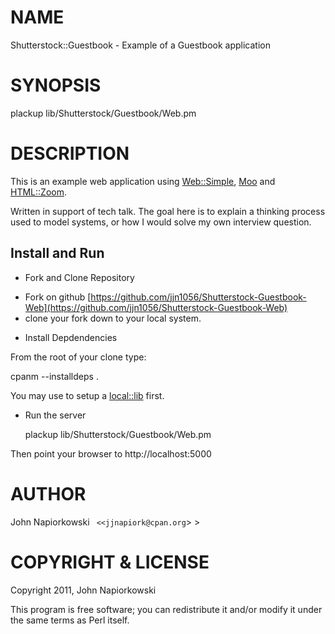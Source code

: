 # NAME

Shutterstock::Guestbook - Example of a Guestbook application

# SYNOPSIS

  plackup lib/Shutterstock/Guestbook/Web.pm

# DESCRIPTION

This is an example web application using [Web::Simple](http://search.cpan.org/perldoc?Web::Simple), [Moo](http://search.cpan.org/perldoc?Moo) and [HTML::Zoom](http://search.cpan.org/perldoc?HTML::Zoom).

Written in support of tech talk.  The goal here is to explain a thinking process
used to model systems, or how I would solve my own interview question.

## Install and Run

- Fork and Clone Repository

* Fork on github [https://github.com/jjn1056/Shutterstock-Guestbook-Web](https://github.com/jjn1056/Shutterstock-Guestbook-Web)
* clone your fork down to your local system.

- Install Depdendencies

From the root of your clone type:

  cpanm --installdeps .

You may use to setup a [local::lib](http://search.cpan.org/perldoc?local::lib) first.  

- Run the server

  plackup lib/Shutterstock/Guestbook/Web.pm

Then point your browser to http://localhost:5000

# AUTHOR

John Napiorkowski ` <<jjnapiork@cpan.org`> >

# COPYRIGHT & LICENSE

Copyright 2011, John Napiorkowski

This program is free software; you can redistribute it and/or modify it under
the same terms as Perl itself.